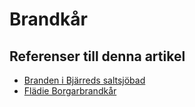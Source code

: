 # Brandkår

## Referenser till denna artikel

* [Branden i Bjärreds saltsjöbad](Branden%20i%20Bjärreds%20saltsjöbad.md)
* [Flädie Borgarbrandkår](Flädie%20Borgarbrandkår.md)
